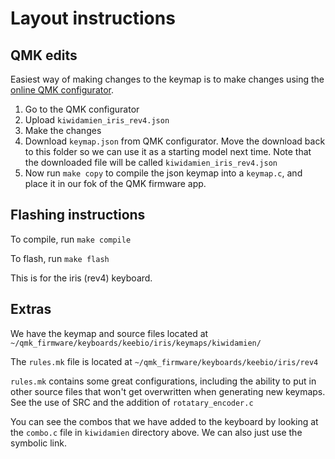 # Layout instructions

## QMK edits

Easiest way of making changes to the keymap is to make changes using the 
[online QMK configurator](https://config.qmk.fm/#/keebio/iris/rev4/LAYOUT).

1. Go to the QMK configurator
2. Upload `kiwidamien_iris_rev4.json`
3. Make the changes
4. Download `keymap.json` from QMK configurator. Move the download back to  this folder so we can use it as a starting model next time. Note that the downloaded file will be called `kiwidamien_iris_rev4.json`
5. Now run `make copy` to compile the json keymap into a `keymap.c`, and place it in our fok of the QMK firmware app.


## Flashing instructions

To compile, run `make compile`

To flash, run `make flash`

This is for the iris (rev4) keyboard.


## Extras

We have the keymap and source files located at 
`~/qmk_firmware/keyboards/keebio/iris/keymaps/kiwidamien/`

The `rules.mk` file is located at 
`~/qmk_firmware/keyboards/keebio/iris/rev4`

`rules.mk` contains some great configurations, including the ability
to put in other source files that won't get overwritten when generating
new keymaps. See the use of SRC and the addition of `rotatary_encoder.c`

You can see the combos that we have added to the keyboard by looking at
the `combo.c` file in `kiwidamien` directory above. We can also just use
the symbolic link.
